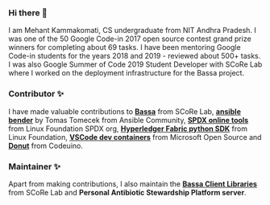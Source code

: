### Hi there 👋

I am Mehant Kammakomati, CS undergraduate from NIT Andhra Pradesh. I was one of the 50 Google Code-in 2017 open source contest grand prize winners for completing about 69 tasks. I have been mentoring Google Code-in students for the years 2018 and 2019 - reviewed about 500+ tasks. I was also Google Summer of Code 2019 Student Developer with SCoRe Lab where I worked on the deployment infrastructure for the Bassa project.

### Contributor ✨
I have made valuable contributions to [**Bassa**](https://github.com/scorelab/Bassa/pulls?q=is%3Apr+author%3Akmehant+) from SCoRe Lab, [**ansible bender**](https://github.com/ansible-community/ansible-bender/pulls?q=is%3Apr+author%3Akmehant+) by Tomas Tomecek from Ansible Community, [**SPDX online tools**](https://github.com/spdx/spdx-online-tools/pulls?q=is%3Apr+author%3Akmehant+) from Linux Foundation SPDX org, [**Hyperledger Fabric python SDK**](https://github.com/hyperledger/fabric-sdk-py/pulls?q=is%3Apr+author%3Akmehant+) from Linux Foundation, [**VSCode dev containers**](https://github.com/microsoft/vscode-dev-containers/pulls?q=is%3Apr+author%3Akmehant+) from Microsoft Open Source and [**Donut**](https://github.com/codeuino) from Codeuino.

### Maintainer ✨
Apart from making contributions, I also maintain the [**Bassa Client Libraries**](https://github.com/scorelab/bassa-client-libraries) from SCoRe Lab and **Personal Antibiotic Stewardship Platform server**.
